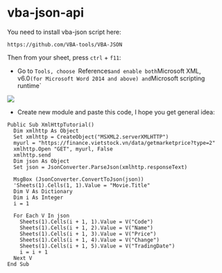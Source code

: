 # vba-json-api

You need to install vba-json script here:

```
https://github.com/VBA-tools/VBA-JSON
```

Then from your sheet, press `ctrl` + `f11`:
- Go to `Tools, choose `References` and enable both `Microsoft XML, v6.0` (for Microsoft Word 2014 and above) and `Microsoft scripting runtime`

![](https://i.imgur.com/3srrw1b.png)
- Create new module and paste this code, I hope you get general idea:

```
Public Sub XmlHttpTutorial()
  Dim xmlhttp As Object
  Set xmlhttp = CreateObject("MSXML2.serverXMLHTTP")
  myurl = "https://finance.vietstock.vn/data/getmarketprice?type=2"
  xmlhttp.Open "GET", myurl, False
  xmlhttp.send
  Dim json As Object
  Set json = JsonConverter.ParseJson(xmlhttp.responseText)

  MsgBox (JsonConverter.ConvertToJson(json))
  'Sheets(1).Cells(1, 1).Value = "Movie.Title"
  Dim V As Dictionary
  Dim i As Integer
  i = 1
  
  For Each V In json
    Sheets(1).Cells(i + 1, 1).Value = V("Code")
    Sheets(1).Cells(i + 1, 2).Value = V("Name")
    Sheets(1).Cells(i + 1, 3).Value = V("Price")
    Sheets(1).Cells(i + 1, 4).Value = V("Change")
    Sheets(1).Cells(i + 1, 5).Value = V("TradingDate")
    i = i + 1
  Next V
End Sub
```
